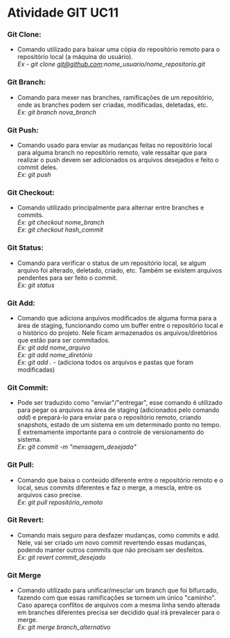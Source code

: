 # Atividade GIT UC11

### Git Clone:

* Comando utilizado para baixar uma cópia do repositório remoto para o repositório local (a máquina do usuário).\
*Ex - git clone git@github.com:nome_usuario/nome_repositorio.git*

### Git Branch:

* Comando para mexer nas branches, ramificações de um repositório, onde as branches podem ser criadas, modificadas, deletadas, etc.\
*Ex: git branch nova_branch*

### Git Push:

* Comando usado para enviar as mudanças feitas no repositório local para alguma branch no repositório remoto, vale ressaltar que para realizar o push devem ser adicionados os arquivos desejados e feito o commit deles.\
*Ex: git push*

### Git Checkout:

* Comando utilizado principalmente para alternar entre branches e commits.\
*Ex: git checkout nome_branch*\
*Ex: git checkout hash_commit*

### Git Status:

* Comando para verificar o status de um repositório local, se algum arquivo foi alterado, deletado, criado, etc. Também se existem arquivos pendentes para ser feito o commit.\
*Ex: git status*

### Git Add:

* Comando que adiciona arquivos modificados de alguma forma para a área de staging, funcionando como um buffer entre o repositório local e o histórico do projeto. Nele ficam armazenados os arquivos/diretórios que estão para ser commitados.\
*Ex: git add nome_arquivo*\
*Ex: git add nome_diretório*\
*Ex: git add .* - (adiciona todos os arquivos e pastas que foram modificadas)

### Git Commit:

* Pode ser traduzido como "enviar"/"entregar", esse comando é utilizado para pegar os arquivos na área de staging (adicionados pelo comando *add*) e prepará-lo para enviar para o repositório remoto, criando snapshots, estado de um sistema em um determinado ponto no tempo. É extremamente importante para o controle de versionamento do sistema.\
*Ex: git commit -m "mensagem_desejada"*

### Git Pull:

* Comando que baixa o conteúdo diferente entre o repositório remoto e o local, seus commits diferentes e faz o merge, a mescla, entre os arquivos caso precise.\
*Ex: git pull repositório_remoto*

### Git Revert:

* Comando mais seguro para desfazer mudanças, como commits e add. Nele, vai ser criado um novo commit revertendo essas mudanças, podendo manter outros commits que não precisam ser desfeitos.\
*Ex: git revert commit_desejado*

### Git Merge

* Comando utilizado para unificar/mesclar um branch que foi bifurcado, fazendo com que essas ramificações se tornem um único "caminho". Caso apareça conflitos de arquivos com a mesma linha sendo alterada em branches diferentes precisa ser decidido qual irá prevalecer para o merge.\
*Ex: git merge branch_alternativo*
